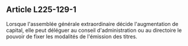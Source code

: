 Article L225-129-1
----
Lorsque l'assemblée générale extraordinaire décide l'augmentation de capital,
elle peut déléguer au conseil d'administration ou au directoire le pouvoir de
fixer les modalités de l'émission des titres.
